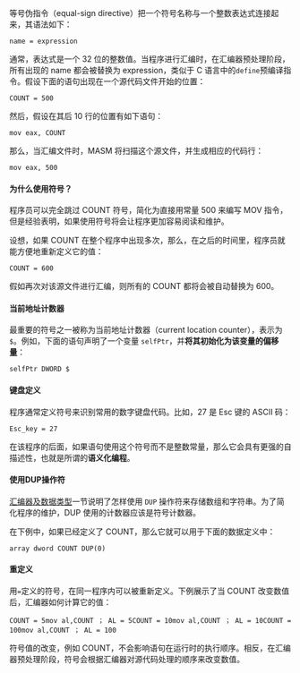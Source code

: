 等号伪指令（equal-sign directive）把一个符号名称与一个整数表达式连接起来，其语法如下：

```assembly
name = expression
```

通常，表达式是一个 32 位的整数值。当程序进行汇编时，在汇编器预处理阶段，所有出现的 name 都会被替换为 expression，类似于 C 语言中的`define`预编译指令。假设下面的语句出现在一个源代码文件开始的位置：

```assembly
COUNT = 500
```

然后，假设在其后 10 行的位置有如下语句：

```assembly
mov eax, COUNT
```

那么，当汇编文件时，MASM 将扫描这个源文件，并生成相应的代码行：

```assembly
mov eax, 500
```

#### 为什么使用符号？

程序员可以完全跳过 COUNT 符号，简化为直接用常量 500 来编写 MOV 指令，但是经验表明，如果使用符号将会让程序更加容易阅读和维护。

设想，如果 COUNT 在整个程序中出现多次，那么，在之后的时间里，程序员就能方便地重新定义它的值：

```assembly
COUNT = 600
```

假如再次对该源文件进行汇编，则所有的 COUNT 都将会被自动替换为 600。

#### 当前地址计数器

最重要的符号之一被称为当前地址计数器（current location counter），表示为 `$`。例如，下面的语句声明了一个变量 `selfPtr`，并**将其初始化为该变量的偏移量**：

```assembly
selfPtr DWORD $
```

#### 键盘定义

程序通常定义符号来识别常用的数字键盘代码。比如，27 是 Esc 键的 ASCII 码：

```assembly
Esc_key = 27
```

在该程序的后面，如果语句使用这个符号而不是整数常量，那么它会具有更强的自描述性，也就是所谓的**语义化编程**。

#### 使用DUP操作符

[汇编器及数据类型](Assembler-Language/5.md)一节说明了怎样使用 `DUP` 操作符来存储数组和字符串。为了简化程序的维护，DUP 使用的计数器应该是符号计数器。

在下例中，如果已经定义了 COUNT，那么它就可以用于下面的数据定义中：

```assembly
array dword COUNT DUP(0)
```

#### 重定义

用`=`定义的符号，在同一程序内可以被重新定义。下例展示了当 COUNT 改变数值后，汇编器如何计算它的值：

```
COUNT = 5mov al,COUNT ； AL = 5COUNT = 10mov al,COUNT ； AL = 10COUNT = 100mov al,COUNT ； AL = 100
```

符号值的改变，例如 COUNT，不会影响语句在运行时的执行顺序。相反，在汇编器预处理阶段，符号会根据汇编器对源代码处理的顺序来改变数值。